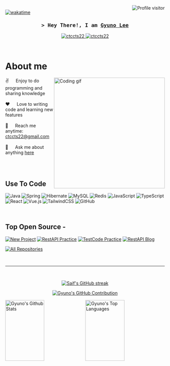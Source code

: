 <!--
<h2 align="center">
  Welcome to Gyuno World!
  <img src="https://media.giphy.com/media/hvRJCLFzcasrR4ia7z/giphy.gif" width="28">
</h2>
-->

<!--
<p align="center">
  <a href="https://github.com/ctccts22"><img src="https://readme-typing-svg.herokuapp.com/?lines=Self%20Taught%20Programmer;Front%20End%20Developer;1.5%2B%20years%20of%20coding%20experience;Always%20learning%20new%20things&center=true&width=380&height=45"></a>
</p>

 -->

<a href="https://komarev.com/ghpvc/?username=ctccts22">
  <img align="right" src="https://komarev.com/ghpvc/?username=ctccts22&label=Visitors&color=0e75b6&style=flat" alt="Profile visitor" />
</a>


[![wakatime](https://wakatime.com/badge/user/eebb3dd8-d9b2-40de-9b88-6fd6cac99dbc.svg)](https://wakatime.com/@eebb3dd8-d9b2-40de-9b88-6fd6cac99dbc)

<!-- Intro  -->
<h3 align="center">
        <samp>&gt; Hey There!, I am
                <b><a target="_blank" href="https://ctccts22.com">Gyuno Lee</a></b>
        </samp>
</h3>

<p align="center">
 <a href="[https://linkedin.com/in/ctccts22](https://www.linkedin.com/in/gyuno-lee-9761a1305/)" target="_blank">
  <img src="https://img.shields.io/badge/LinkedIn-0077B5?style=for-the-badge&logo=linkedin&logoColor=white" alt="ctccts22"/>
 </a>
 <a href="https://instagram.com/_____gyuno" target="_blank">
  <img src="https://img.shields.io/badge/Instagram-fe4164?style=for-the-badge&logo=instagram&logoColor=white" alt="ctccts22" />
 </a> 
</p>
<br />

<!-- About Section -->
 # About me
 
<p>
 <img align="right" width="350" src="/assets/programmer.gif" alt="Coding gif" />
  
 ✌️ &emsp; Enjoy to do programming and sharing knowledge <br/><br/>
 ❤️ &emsp; Love to writing code and learning new features<br/><br/>
 📧 &emsp; Reach me anytime: ctccts22@gmail.com<br/><br/>
 💬 &emsp; Ask me about anything [here](https://github.com/ctccts22/ctccts22/issues)

</p>
<br/>
<br/>

## Use To Code

![Java](https://img.shields.io/badge/java-%23ED8B00.svg?style=for-the-badge&logo=openjdk&logoColor=white)
![Spring](https://img.shields.io/badge/spring-%236DB33F.svg?style=for-the-badge&logo=spring&logoColor=white)
![Hibernate](https://img.shields.io/badge/Hibernate-59666C?style=for-the-badge&logo=Hibernate&logoColor=white)
![MySQL](https://img.shields.io/badge/mysql-4479A1.svg?style=for-the-badge&logo=mysql&logoColor=white)
![Redis](https://img.shields.io/badge/redis-%23DD0031.svg?style=for-the-badge&logo=redis&logoColor=white)
![JavaScript](https://img.shields.io/badge/javascript-%23323330.svg?style=for-the-badge&logo=javascript&logoColor=%23F7DF1E)
![TypeScript](https://img.shields.io/badge/typescript-%23007ACC.svg?style=for-the-badge&logo=typescript&logoColor=white)
![React](https://img.shields.io/badge/react-%2320232a.svg?style=for-the-badge&logo=react&logoColor=%2361DAFB)
![Vue.js](https://img.shields.io/badge/vuejs-%2335495e.svg?style=for-the-badge&logo=vuedotjs&logoColor=%234FC08D)
![TailwindCSS](https://img.shields.io/badge/tailwindcss-%2338B2AC.svg?style=for-the-badge&logo=tailwind-css&logoColor=white)
![GitHub](https://img.shields.io/badge/github-%23121011.svg?style=for-the-badge&logo=github&logoColor=white)

<br/>

## Top Open Source -
[![New Project](https://github-readme-stats.vercel.app/api/pin/?username=ctccts22&repo=side-project-v1&border_color=7F3FBF&bg_color=0D1117&title_color=C9D1D9&text_color=8B949E&icon_color=7F3FBF)](https://github.com/ctccts22/side-project-v1)
[![RestAPI Practice](https://github-readme-stats.vercel.app/api/pin/?username=ctccts22&repo=ejm-task&border_color=7F3FBF&bg_color=0D1117&title_color=C9D1D9&text_color=8B949E&icon_color=7F3FBF)](https://github.com/ctccts22/ejm-task)
[![TestCode Practice](https://github-readme-stats.vercel.app/api/pin/?username=ctccts22&repo=spring-boot-testing&border_color=7F3FBF&bg_color=0D1117&title_color=C9D1D9&text_color=8B949E&icon_color=7F3FBF)](https://github.com/ctccts22/spring-boot-testing)
[![RestAPI Blog](https://github-readme-stats.vercel.app/api/pin/?username=ctccts22&repo=springboot-blog-rest-api&border_color=7F3FBF&bg_color=0D1117&title_color=C9D1D9&text_color=8B949E&icon_color=7F3FBF)](https://github.com/ctccts22/springboot-blog-rest-api)

<p align="left">
  <a href="https://github.com/ctccts22?tab=repositories" target="_blank"><img alt="All Repositories" title="All Repositories" src="https://img.shields.io/badge/-All%20Repos-2962FF?style=for-the-badge&logo=koding&logoColor=white"/></a>
</p>

<br/>
<hr/>
<br/>

<p align="center">
  <a href="https://github.com/ctccts22">
    <img src="https://github-readme-streak-stats.herokuapp.com/?user=ctccts22&theme=radical&border=7F3FBF&background=0D1117" alt="Saif's GitHub streak"/>
  </a>
</p>

<p align="center">
  <a href="https://github.com/ctccts22">
    <img src="https://github-profile-summary-cards.vercel.app/api/cards/profile-details?username=ctccts22&theme=radical" alt="Gyuno's GitHub Contribution"/>
  </a>
</p>

<a> 
    <a href="https://github.com/ctccts22"><img alt="Gyuno's Github Stats" src="https://denvercoder1-github-readme-stats.vercel.app/api?username=ctccts22&show_icons=true&count_private=true&theme=react&border_color=7F3FBF&bg_color=0D1117&title_color=F85D7F&icon_color=F8D866" height="192px" width="49.5%"/></a>
  <a href="https://github.com/ctccts22"><img alt="Gyuno's Top Languages" src="https://denvercoder1-github-readme-stats.vercel.app/api/top-langs/?username=ctccts22&langs_count=8&layout=compact&theme=react&border_color=7F3FBF&bg_color=0D1117&title_color=F85D7F&icon_color=F8D866" height="192px" width="49.5%"/></a>
  <br/>
</a>
